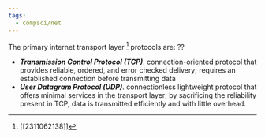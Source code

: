 ```yaml
---
tags:
  - compsci/net
---
```

The primary internet transport layer [^1] protocols are:
??
- ***Transmission Control Protocol (TCP)***. connection-oriented protocol that provides reliable, ordered, and error checked delivery; requires an established connection before transmitting data
- ***User Datagram Protocol (UDP)***. connectionless lightweight protocol that offers minimal services in the transport layer; by sacrificing the reliability present in TCP, data is transmitted efficiently and with little overhead. <!--SR:!2023-11-18,4,270-->

[^1]: [[2311062138]] 